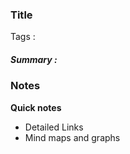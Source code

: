 ### Title

Tags : 

##### Summary :
### Notes
**Quick notes**
- Detailed Links
- Mind maps and graphs